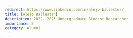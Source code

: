 ```yaml
---
redirect: https://www.linkedin.com/in/alejo-ballester/
title: [Alejo Ballester]
description: 2022- 2023 Undergraduate Student Researcher 
importance: 5
category: Alumni
---
```



